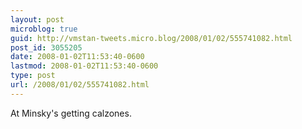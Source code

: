 ```yaml
---
layout: post
microblog: true
guid: http://vmstan-tweets.micro.blog/2008/01/02/555741082.html
post_id: 3055205
date: 2008-01-02T11:53:40-0600
lastmod: 2008-01-02T11:53:40-0600
type: post
url: /2008/01/02/555741082.html
---
```

At Minsky's getting calzones.
